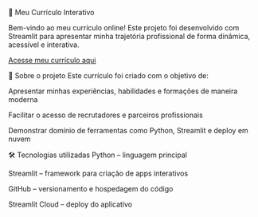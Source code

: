 📄 Meu Currículo Interativo 

Bem-vindo ao meu currículo online! Este projeto foi desenvolvido com Streamlit para apresentar minha trajetória profissional de forma dinâmica, acessível e interativa.

[Acesse meu currículo aqui](https://curr-culo-korpgbnmvzwugsjiyevye2.streamlit.app/)

🚀 Sobre o projeto
Este currículo foi criado com o objetivo de:

Apresentar minhas experiências, habilidades e formações de maneira moderna

Facilitar o acesso de recrutadores e parceiros profissionais

Demonstrar domínio de ferramentas como Python, Streamlit e deploy em nuvem

🛠️ Tecnologias utilizadas
Python – linguagem principal

Streamlit – framework para criação de apps interativos

GitHub – versionamento e hospedagem do código

Streamlit Cloud – deploy do aplicativo
